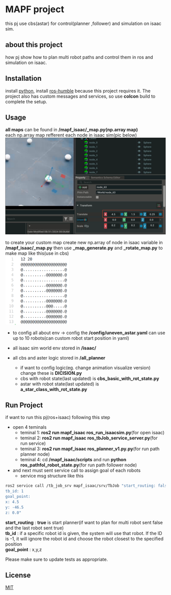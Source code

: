 # MAPF project
this pj use cbs(astar) for control(planner ,follower) and simulation on isaac sim.

## about this project
how pj show how to plan multi robot paths and control them in ros and simulation on isaac.

## Installation
install [python](https://www.python.org/downloads/),
install [ros-humble](https://docs.ros.org/en/humble/Installation.html) because this project requires it. The project also has custom messages and services, so use **colcon** build to complete the setup.

## Usage
**all maps** can be found in **/mapf_isaac/_map.py(np.array map)**  
each np.array map refferent each node in isaac sim(pic below)  
<img src="/z_img_readme/image.png" alt="drawing" width="600"/>  

to create your custom map create new np.array of node in isaac variable in **/mapf_isaac/_map.py** then use **_map_generate.py** and **_rotate_map.py** to make map like this(use in cbs)  
<img src="/z_img_readme/img2.png" alt="drawing" width="200"/>  

- to config all about env -> config the **/config/uneven_astar.yaml** 
can use up to 10 robots(can custom robot start position in yaml)  

- all isaac sim world env stored in **/isaac/** 

- all cbs and aster logic stored in **/all_planner**  
    - if want to config logic(eg. change animation visualize version) change these is **DICISION.py**
    - cbs with robot state(last updated) is **cbs_basic_with_rot_state.py**  
    - astar with robot state(last updated) is **a_star_class_with_rot_state.py**  

## Run Project

if want to run this pj(ros+isaac) following this step  
- open 4 teminals
    - teminal 1: **ros2 run mapf_isaac ros_run_isaacsim.py**(for open isaac)  
    - teminal 2: **ros2 run mapf_isaac ros_tbJob_service_server.py**(for run service)  
    - teminal 3: **ros2 run mapf_isaac ros_planner_v1.py.py**(for run path planner node)  
    - teminal 4: cd **/mapf_isaac/scripts** and run **python ros_pathfol_robot_state.py**(for run path follower node)  
- and next must sent service call to assign goal of each robots
    - service msg structure like this 
```bash
ros2 service call /tb_job_srv mapf_isaac/srv/TbJob "start_routing: false
tb_id: 1
goal_point:
x: 4.5
y: -46.5
z: 0.0"
```  
**start_routing** : **true** is start planner(if want to plan for multi robot sent false and the last robot sent true)  
**tb_id** : if a specific robot id is given, the system will use that robot. If the ID is -1, it will ignore the robot id and choose the robot closest to the specified position  
**goal_point** : x,y,z

Please make sure to update tests as appropriate.

## License

[MIT](https://choosealicense.com/licenses/mit/)